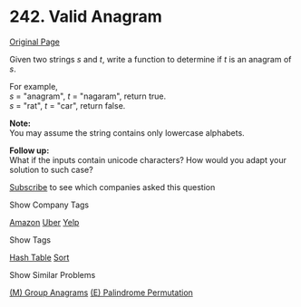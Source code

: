# 242. Valid Anagram

[Original Page](https://leetcode.com/problems/valid-anagram/)

Given two strings _s_ and _t_, write a function to determine if _t_ is an anagram of _s_.

For example,  
_s_ = "anagram", _t_ = "nagaram", return true.  
_s_ = "rat", _t_ = "car", return false.

**Note:**  
You may assume the string contains only lowercase alphabets.

**Follow up:**  
What if the inputs contain unicode characters? How would you adapt your solution to such case?

<div>

[Subscribe](/subscribe/) to see which companies asked this question

</div>

<div>

<div id="company_tags" class="btn btn-xs btn-warning">Show Company Tags</div>

<span class="hidebutton">[Amazon](/company/amazon/) [Uber](/company/uber/) [Yelp](/company/yelp/)</span></div>

<div>

<div id="tags" class="btn btn-xs btn-warning">Show Tags</div>

<span class="hidebutton">[Hash Table](/tag/hash-table/) [Sort](/tag/sort/)</span></div>

<div>

<div id="similar" class="btn btn-xs btn-warning">Show Similar Problems</div>

<span class="hidebutton">[(M) Group Anagrams](/problems/anagrams/) [(E) Palindrome Permutation](/problems/palindrome-permutation/)</span></div>